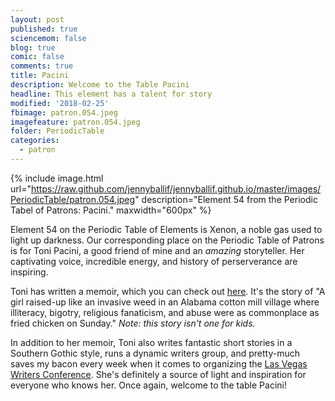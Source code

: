 ```yaml
---
layout: post
published: true
sciencemom: false
blog: true
comic: false
comments: true
title: Pacini
description: Welcome to the Table Pacini
headline: This element has a talent for story
modified: '2018-02-25'
fbimage: patron.054.jpeg
imagefeature: patron.054.jpeg
folder: PeriodicTable
categories:
  - patron
---
```


{% include image.html url="https://raw.github.com/jennyballif/jennyballif.github.io/master/images/PeriodicTable/patron.054.jpeg" description="Element 54 from the Periodic Tabel of Patrons: Pacini." maxwidth="600px" %}

Element 54 on the Periodic Table of Elements is Xenon, a noble gas used to light up darkness. Our corresponding place on the Periodic Table of Patrons is for Toni Pacini, a good friend of mine and an _amazing_ storyteller. Her captivating voice, incredible energy, and history of perserverance are inspiring.

Toni has written a memoir, which you can check out [here](https://www.amazon.com/dp/B01G7UZH86/ref=dp-kindle-redirect?_encoding=UTF8&btkr=1). It's the story of "A girl raised-up like an invasive weed in an Alabama cotton mill village where illiteracy, bigotry, religious fanaticism, and abuse were as commonplace as fried chicken on Sunday." _Note: this story isn't one for kids._

In addition to her memoir, Toni also writes fantastic short stories in a Southern Gothic style, runs a dynamic writers group, and pretty-much saves my bacon every week when it comes to organizing the [Las Vegas Writers Conference](http://hendersonwritersgroup.com/las-vegas-writers-conference/). She's definitely a source of light and inspiration for everyone who knows her. Once again, welcome to the table Pacini!

